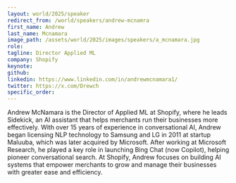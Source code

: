 ```yaml
---
layout: world/2025/speaker
redirect_from: /world/speakers/andrew-mcnamra
first_name: Andrew
last_name: Mcnamara
image_path: /assets/world/2025/images/speakers/a_mcnamara.jpg
role: 
tagline: Director Applied ML
company: Shopify
keynote:
github:
linkedin: https://www.linkedin.com/in/andrewmcnamara1/
twitter: https://x.com/Drewch
specific_order:
---
```


Andrew McNamara is the Director of Applied ML at Shopify, where he leads Sidekick, an AI assistant that helps merchants run their businesses more effectively. With over 15 years of experience in conversational AI, Andrew began licensing NLP technology to Samsung and LG in 2011 at startup Maluuba, which was later acquired by Microsoft. After working at Microsoft Research, he played a key role in launching Bing Chat (now Copilot), helping pioneer conversational search. At Shopify, Andrew focuses on building AI systems that empower merchants to grow and manage their businesses with greater ease and efficiency.

